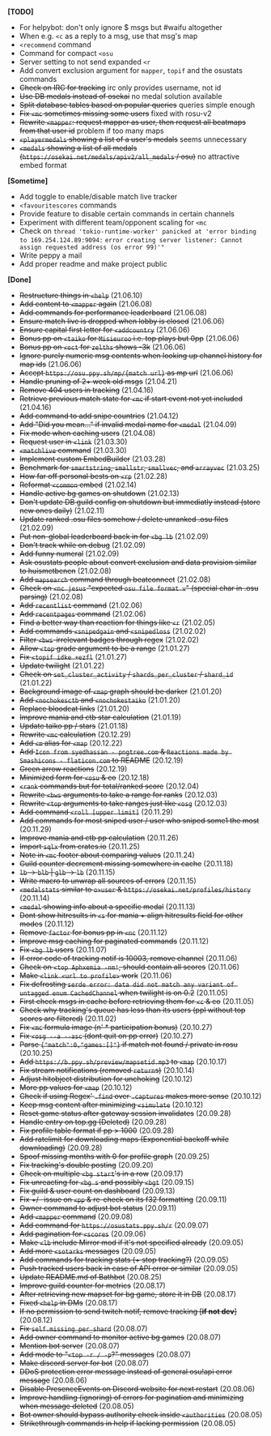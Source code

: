 
**[TODO]**
- For helpybot: don't only ignore $ msgs but #waifu altogether
- When e.g. `<c` as a reply to a msg, use that msg's map
- `<recommend` command
- Command for compact `<osu`
- Server setting to not send expanded `<r`
- Add convert exclusion argument for `mapper`, `topif` and the osustats commands
- ~~Check on IRC for tracking~~ irc only provides username, not id
- ~~Use DB medals instead of osekai~~ no medal solution available
- ~~Split database tables based on popular queries~~ queries simple enough
- ~~Fix `<mc` sometimes missing some users~~ fixed with rosu-v2
- ~~Rewrite `<mapper`: request mapper as user, then request all beatmaps from that user id~~ problem if too many maps
- ~~`<playermedals` showing a list of a user's medals~~ seems unnecessary
- ~~`<medals` showing a list of all medals (`https://osekai.net/medals/apiv2/all_medals` / osu)~~ no attractive embed format

**[Sometime]**
- Add toggle to enable/disable match live tracker
- `<favouritescores` commands
- Provide feature to disable certain commands in certain channels
- Experiment with different team/opponent scaling for `<mc`
- Check on `thread 'tokio-runtime-worker' panicked at 'error binding to 169.254.124.89:9094:`
    `error creating server listener: Cannot assign requested address (os error 99)'"`
- Write peppy a mail
- Add proper readme and make project public

**[Done]**
- ~~Restructure things in `<help`~~ (21.06.10)
- ~~Add content to `<mapper` again~~ (21.06.08)
- ~~Add commands for performance leaderboard~~ (21.06.08)
- ~~Ensure match live is dropped when lobby is closed~~ (21.06.06)
- ~~Ensure capital first letter for `<addcountry`~~ (21.06.06)
- ~~Bonus pp on `<taiko` for `Misieuroo` i.e. top plays but 0pp~~ (21.06.06)
- ~~Bonus pp on `<oct` for `zelths` shows -3k~~ (21.06.06)
- ~~Ignore purely numeric msg contents when looking up channel history for map ids~~ (21.06.06)
- ~~Accept `https://osu.ppy.sh/mp/{match url}` as mp url~~ (21.06.06)
- ~~Handle pruning of 2+ week old msgs~~ (21.04.21)
- ~~Remove 404 users in tracking~~ (21.04.16)
- ~~Retrieve previous match state for `<mc` if start event not yet included~~ (21.04.16)
- ~~Add command to add snipe countries~~ (21.04.12)
- ~~Add "Did you mean..." if invalid medal name for `<medal`~~ (21.04.09)
- ~~Fix mode when caching users~~ (21.04.08)
- ~~Request user in `<link`~~ (21.03.30)
- ~~`<matchlive` command~~ (21.03.30)
- ~~Implement custom EmbedBuilder~~ (21.03.28)
- ~~Benchmark for `smartstring`, `smallstr`, `smallvec`, and `arrayvec`~~ (21.03.25)
- ~~How far off personal bests on `<rp`~~ (21.02.28)
- ~~Reformat `<common` embed~~ (21.02.14)
- ~~Handle active bg games on shutdown~~ (21.02.13)
- ~~Don't update DB guild config on shutdown but immediatly instead (store new ones daily)~~ (21.02.11)
- ~~Update ranked .osu files somehow / delete unranked .osu files~~ (21.02.09)
- ~~Put non-global leaderboard back in for `<bg lb`~~ (21.02.09)
- ~~Don't track while on debug~~ (21.02.09)
- ~~Add funny numeral~~ (21.02.09)
- ~~Ask osustats people about convert exclusion and data provision similar to huismetbenen~~ (21.02.08)
- ~~Add `mapsearch` command through beatconnect~~ (21.02.08)
- ~~Check on `<nc jesus` "expected `osu file format v`" (special char in .osu parsing)~~ (21.02.08)
- ~~Add `recentlist` command~~ (21.02.06)
- ~~Add `recentpages` command~~ (21.02.06)
- ~~Find a better way than reaction for things like `<r`~~ (21.02.05)
- ~~Add commands `<snipedgain` and `<snipedloss`~~ (21.02.02)
- ~~Filter `<bws`-irrelevant badges through regex~~ (21.02.02)
- ~~Allow `<top` grade argument to be a range~~ (21.01.27)
- ~~Fix `<topif idke +ezfl`~~ (21.01.27)
- ~~Update twilight~~ (21.01.22)
- ~~Check on `set_cluster_activity` / `shards_per_cluster` / `shard_id`~~ (21.01.22)
- ~~Background image of `<map` graph should be darker~~ (21.01.20)
- ~~Add `<nochokesctb` and `<nochokestaiko`~~ (21.01.20)
- ~~Replace bloodcat links~~ (21.01.20)
- ~~Improve mania and ctb star calculation~~ (21.01.19)
- ~~Update taiko pp / stars~~ (21.01.18)
- ~~Rewrite `<mc` calculation~~ (20.12.29)
- ~~Add `<m` alias for `<map`~~ (20.12.22)
- ~~Add `Icon from syedhassan - pngtree.com` & `Reactions made by Smashicons - flaticon.com` to README~~ (20.12.19)
- ~~Green arrow reactions~~ (20.12.19)
- ~~Minimized form for `<osu` & co~~ (20.12.18)
- ~~`<rank` commands but for total/ranked score~~ (20.12.04)
- ~~Rewrite `<bws` arguments to take a range for ranks~~ (20.12.03)
- ~~Rewrite `<top` arguments to take ranges just like `<osg`~~ (20.12.03)
- ~~Add command `<roll [upper limit]`~~ (20.11.29)
- ~~Add commands for most sniped user / user who sniped some1 the most~~ (20.11.29)
- ~~Improve mania and ctb pp calculation~~ (20.11.26)
- ~~Import `sqlx` from crates.io~~ (20.11.25)
- ~~Note in `<mc` footer about comparing values~~ (20.11.24)
- ~~Guild counter decrement missing somewhere in cache~~ (20.11.18)
- ~~`lb` -> `blb` | `glb` -> `lb`~~ (20.11.15)
- ~~Write macro to unwrap all sources of errors~~ (20.11.15)
- ~~`<medalstats` similar to `o>user` & `https://osekai.net/profiles/history`~~ (20.11.14)
- ~~`<medal` showing info about a specific medal~~ (20.11.13)
- ~~Dont show hitresults in `<s` for mania + align hitresults field for other modes~~ (20.11.12)
- ~~Remove `factor` for bonus pp in `<nc`~~ (20.11.12)
- ~~Improve msg caching for paginated commands~~ (20.11.12)
- ~~Fix `<bg lb` users~~ (20.11.07)
- ~~If error code of tracking notif is 10003, remove channel~~ (20.11.06)
- ~~Check on `<top Aphxemia -nm!`, should contain all scores~~ (20.11.06)
- ~~Make `<link <url to profile>` work~~ (20.11.06)
- ~~Fix defrosting `serde error: data did not match any variant of untagged enum CachedChannel` when twilight is on 0.2~~ (20.11.05)
- ~~First check msgs in cache before retrieving them for `<c` & co~~ (20.11.05)
- ~~Check why tracking's queue has less than its users (ppl without top scores are filtered)~~ (20.11.02)
- ~~Fix `<mc` formula image (n' * participation bonus)~~ (20.10.27)
- ~~Fix `<osg --a --asc` (dont quit on pp error)~~ (20.10.27)
- ~~Parse `{"match":0,"games:[]"}` if match not found / private in rosu~~ (20.10.25)
- ~~Add `https://b.ppy.sh/preview/mapsetid.mp3` to `<map`~~ (20.10.17)
- ~~Fix stream notifications (removed `return`s)~~ (20.10.14)
- ~~Adjust hitobject distribution for unchoking~~ (20.10.12)
- ~~More pp values for `<map`~~ (20.10.12)
- ~~Check if using Regex' `.find` over `.captures` makes more sense~~ (20.10.12)
- ~~Keep msg content after minimizing `<simulate`~~ (20.10.12)
- ~~Reset game status after gateway session invalidates~~ (20.09.28)
- ~~Handle entry on top.gg (Deleted)~~ (20.09.28)
- ~~Fix profile table format if pp > 1000~~ (20.09.28)
- ~~Add ratelimit for downloading maps (Exponential backoff while downloading)~~ (20.09.28)
- ~~Spoof missing months with 0 for profile graph~~ (20.09.25)
- ~~Fix tracking's double posting~~ (20.09.20)
- ~~Check on multiple `<bg start`'s in a row~~ (20.09.17)
- ~~Fix unreacting for `<bg s` and possibly `<bgt`~~ (20.09.15)
- ~~Fix guild & user count on dashboard~~ (20.09.13)
- ~~Fix +/- issue on `<pp` & re-check on its f32 formatting~~ (20.09.11)
- ~~Owner command to adjust bot status~~ (20.09.11)
- ~~Add `<mapper` command~~ (20.09.08)
- ~~Add command for `https://osustats.ppy.sh/r`~~ (20.09.07)
- ~~Add pagination for `<scores`~~ (20.09.06)
- ~~Make `<lb` include Mirror mod if it's not specified already~~ (20.09.05)
- ~~Add more `<sotarks` messages~~ (20.09.05)
- ~~Add commands for tracking stats (+ stop tracking?)~~ (20.09.05)
- ~~Push tracked users back in case of API error or similar~~ (20.09.05)
- ~~Update README.md of Bathbot~~ (20.08.25)
- ~~Improve guild counter for metrics~~ (20.08.17)
- ~~After retrieving new mapset for bg game, store it in DB~~ (20.08.17)
- ~~Fixed `<help` in DMs~~ (20.08.17)
- ~~If no permission to send twitch notif, remove tracking [__if not dev__]~~ (20.08.12)
- ~~Fix `self.missing_per_shard`~~ (20.08.07)
- ~~Add owner command to monitor active bg games~~ (20.08.07)
- ~~Mention bot server~~ (20.08.07)
- ~~Add mode to "`<top -r / -p`?" messages~~ (20.08.07)
- ~~Make discord server for bot~~ (20.08.07)
- ~~DDoS protection error message instead of general osu!api error message~~ (20.08.06)
- ~~Disable PresenceEvents on Discord website for next restart~~ (20.08.06)
- ~~Improve handling (ignoring) of errors for pagination and minimizing when message deleted~~ (20.08.05)
- ~~Bot owner should bypass authority check inside `<authorities`~~ (20.08.05)
- ~~Strikethrough commands in help if lacking permission~~ (20.08.05)
